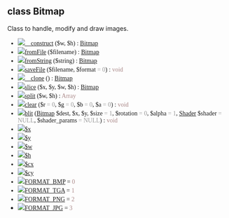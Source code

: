 ## class Bitmap ##
Class to handle, modify and draw images.

<font face='Lucida Console'>
<ul><li><img src='http://phpmedia.googlecode.com/svn/www/icons/method.png' /><a href='API_6Bitmap11__construct.md'>__construct</a> ($w, $h) : <font color='#a88'><a href='API_6Bitmap.md'>Bitmap</a></font>
</li><li><img src='http://phpmedia.googlecode.com/svn/www/icons/method_static.png' /><a href='API_6Bitmap8fromFile.md'>fromFile</a> ($filename) : <font color='#a88'><a href='API_6Bitmap.md'>Bitmap</a></font>
</li><li><img src='http://phpmedia.googlecode.com/svn/www/icons/method_static.png' /><a href='API_6Bitmap10fromString.md'>fromString</a> ($string) : <font color='#a88'><a href='API_6Bitmap.md'>Bitmap</a></font>
</li><li><img src='http://phpmedia.googlecode.com/svn/www/icons/method_static.png' /><a href='API_6Bitmap8saveFile.md'>saveFile</a> ($filename, $format<font color='#999'> = 0</font>) : <font color='#a88'>void</font>
</li><li><img src='http://phpmedia.googlecode.com/svn/www/icons/method.png' /><a href='API_6Bitmap7__clone.md'>__clone</a> () : <font color='#a88'><a href='API_6Bitmap.md'>Bitmap</a></font>
</li><li><img src='http://phpmedia.googlecode.com/svn/www/icons/method.png' /><a href='API_6Bitmap5slice.md'>slice</a> ($x, $y, $w, $h) : <font color='#a88'><a href='API_6Bitmap.md'>Bitmap</a></font>
</li><li><img src='http://phpmedia.googlecode.com/svn/www/icons/method.png' /><a href='API_6Bitmap5split.md'>split</a> ($w, $h) : <font color='#a88'>Array</font>
</li><li><img src='http://phpmedia.googlecode.com/svn/www/icons/method.png' /><a href='API_6Bitmap5clear.md'>clear</a> ($r<font color='#999'> = 0</font>, $g<font color='#999'> = 0</font>, $b<font color='#999'> = 0</font>, $a<font color='#999'> = 0</font>) : <font color='#a88'>void</font>
</li><li><img src='http://phpmedia.googlecode.com/svn/www/icons/method.png' /><a href='API_6Bitmap4blit.md'>blit</a> (<a href='API_6Bitmap.md'>Bitmap</a> $dest, $x, $y, $size<font color='#999'> = 1</font>, $rotation<font color='#999'> = 0</font>, $alpha<font color='#999'> = 1</font>, <a href='API_6Shader.md'>Shader</a> $shader<font color='#999'> = NULL</font>, $shader_params<font color='#999'> = NULL</font>) : <font color='#a88'>void</font>
</li><li><img src='http://phpmedia.googlecode.com/svn/www/icons/field.png' /><a href='API_6Bitmap1x.md'>$x</a>
</li><li><img src='http://phpmedia.googlecode.com/svn/www/icons/field.png' /><a href='API_6Bitmap1y.md'>$y</a>
</li><li><img src='http://phpmedia.googlecode.com/svn/www/icons/field.png' /><a href='API_6Bitmap1w.md'>$w</a>
</li><li><img src='http://phpmedia.googlecode.com/svn/www/icons/field.png' /><a href='API_6Bitmap1h.md'>$h</a>
</li><li><img src='http://phpmedia.googlecode.com/svn/www/icons/field.png' /><a href='API_6Bitmap2cx.md'>$cx</a>
</li><li><img src='http://phpmedia.googlecode.com/svn/www/icons/field.png' /><a href='API_6Bitmap2cy.md'>$cy</a>
</li><li><img src='http://phpmedia.googlecode.com/svn/www/icons/constant.png' /><a href='API_6Bitmap10FORMAT_BMP.md'>FORMAT_BMP</a> = <font color='#a88'>0</font>
</li><li><img src='http://phpmedia.googlecode.com/svn/www/icons/constant.png' /><a href='API_6Bitmap10FORMAT_TGA.md'>FORMAT_TGA</a> = <font color='#a88'>1</font>
</li><li><img src='http://phpmedia.googlecode.com/svn/www/icons/constant.png' /><a href='API_6Bitmap10FORMAT_PNG.md'>FORMAT_PNG</a> = <font color='#a88'>2</font>
</li><li><img src='http://phpmedia.googlecode.com/svn/www/icons/constant.png' /><a href='API_6Bitmap10FORMAT_JPG.md'>FORMAT_JPG</a> = <font color='#a88'>3</font>
</font>
